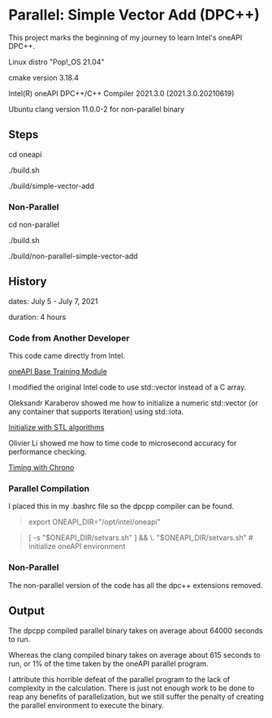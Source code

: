 # Parallel: Simple Vector Add (DPC++)

This project marks the beginning of my journey to learn Intel's oneAPI DPC++.

Linux distro "Pop!_OS 21.04"

cmake version 3.18.4

Intel(R) oneAPI DPC++/C++ Compiler 2021.3.0 (2021.3.0.20210619)

Ubuntu clang version 11.0.0-2 for non-parallel binary

## Steps

cd oneapi

./build.sh

./build/simple-vector-add

### Non-Parallel

cd non-parallel

./build.sh

./build/non-parallel-simple-vector-add

## History

dates: July 5 - July 7, 2021

duration: 4 hours

### Code from Another Developer

This code came directly from Intel.

[oneAPI Base Training Module](https://devcloud.intel.com/oneapi/get_started/baseTrainingModules/)

I modified the original Intel code to use std::vector instead of a C array.

Oleksandr Karaberov showed me how to initialize a numeric std::vector (or any container that supports iteration) using std::iota.
 
[Initialize with STL algorithms](https://stackoverflow.com/questions/17694579/use-stdfill-to-populate-vector-with-increasing-numbers)

Olivier Li showed me how to time code to microsecond accuracy for performance checking.

[Timing with Chrono](https://stackoverflow.com/questions/21856025/getting-an-accurate-execution-time-in-c-micro-seconds)

### Parallel Compilation

I placed this in my .bashrc file so the dpcpp compiler can be found.

> export ONEAPI_DIR="/opt/intel/oneapi"

> [ -s "$ONEAPI_DIR/setvars.sh" ] && \. "$ONEAPI_DIR/setvars.sh"  # initialize oneAPI environment

### Non-Parallel

The non-parallel version of the code has all the dpc++ extensions removed.

## Output

The dpcpp compiled parallel binary takes on average about 64000 seconds to run.

Whereas the clang compiled binary takes on average about 615 seconds to run, or 1% of the time taken by the oneAPI parallel program.

I attribute this horrible defeat of the parallel program to the lack of complexity in the calculation.  There is just not enough work to be done to reap any benefits of parallelization, but we still suffer the penalty of creating the parallel environment to execute the binary.

